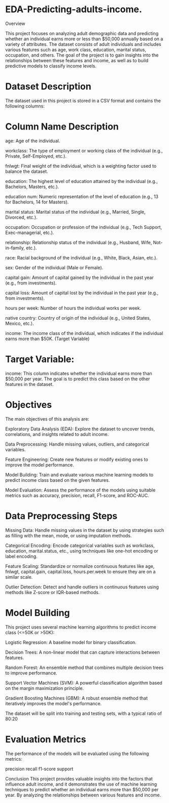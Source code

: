 # EDA-Predicting-adults-income.

Overview

This project focuses on analyzing adult demographic data and predicting whether an individual earns more or less than $50,000 annually based on a variety of attributes. The dataset consists of adult individuals and includes various features such as age, work class, education, marital status, occupation, and others. The goal of the project is to gain insights into the relationships between these features and income, as well as to build predictive models to classify income levels.

# Dataset Description

The dataset used in this project is stored in a CSV format and contains the following columns:

# Column Name	Description
age: 	Age of the individual.

workclass: 	The type of employment or working class of the individual (e.g., Private, Self-Employed, etc.).

fnlwgt: 	Final weight of the individual, which is a weighting factor used to balance the dataset.

education: 	The highest level of education attained by the individual (e.g., Bachelors, Masters, etc.).

education num:  	Numeric representation of the level of education (e.g., 13 for Bachelors, 14 for Masters).

marital status: 	Marital status of the individual (e.g., Married, Single, Divorced, etc.).

occupation: 	Occupation or profession of the individual (e.g., Tech Support, Exec-managerial, etc.).

relationship: 	Relationship status of the individual (e.g., Husband, Wife, Not-in-family, etc.).

race:  	Racial background of the individual (e.g., White, Black, Asian, etc.).

sex: 	Gender of the individual (Male or Female).

capital gain: 	Amount of capital gained by the individual in the past year (e.g., from investments).

capital loss: 	Amount of capital lost by the individual in the past year (e.g., from investments).

hours per week: 	Number of hours the individual works per week.

native country:  	Country of origin of the individual (e.g., United States, Mexico, etc.).

income:  	The income class of the individual, which indicates if the individual earns more than $50K. (Target Variable)

# Target Variable:

income: This column indicates whether the individual earns more than $50,000 per year. The goal is to predict this class based on the other features in the dataset.

# Objectives

The main objectives of this analysis are:

Exploratory Data Analysis (EDA): Explore the dataset to uncover trends, correlations, and insights related to adult income.

Data Preprocessing: Handle missing values, outliers, and categorical variables.

 Feature Engineering: Create new features or modify existing ones to improve the model performance.

Model Building: Train and evaluate various machine learning models to predict income class based on the given features.

Model Evaluation: Assess the performance of the models using suitable metrics such as accuracy, precision, recall, F1-score, and ROC-AUC.

# Data Preprocessing Steps

Missing Data: Handle missing values in the dataset by using strategies such as filling with the mean, mode, or using imputation methods.

Categorical Encoding: Encode categorical variables such as workclass, education, marital.status, etc., using techniques like one-hot encoding or label encoding.

Feature Scaling: Standardize or normalize continuous features like age, fnlwgt, capital.gain, capital.loss, hours.per.week to ensure they are on a similar scale.

Outlier Detection: Detect and handle outliers in continuous features using methods like Z-score or IQR-based methods.

# Model Building
This project uses several machine learning algorithms to predict income class (<=50K or >50K):

Logistic Regression: A baseline model for binary classification.

Decision Trees: A non-linear model that can capture interactions between features.

Random Forest: An ensemble method that combines multiple decision trees to improve performance.

Support Vector Machines (SVM): A powerful classification algorithm based on the margin maximization principle.

Gradient Boosting Machines (GBM): A robust ensemble method that iteratively improves the model's performance.

The dataset will be split into training and testing sets, with a typical ratio of 80:20 

# Evaluation Metrics

The performance of the models will be evaluated using the following metrics:

precision    recall  f1-score   support


Conclusion
This project provides valuable insights into the factors that influence adult income, and it demonstrates the use of machine learning techniques to predict whether an individual earns more than $50,000 per year. By analyzing the relationships between various features and income.
